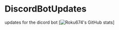 # DiscordBotUpdates
updates for the dicord bot
[![Roku674's GitHub stats](https://github-readme-stats.vercel.app/api?username=roku674&count_private=true&show_icons=truetheme=radical)]

